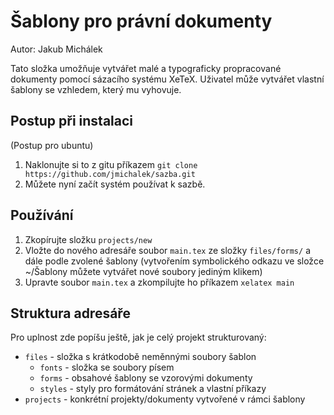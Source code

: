 Šablony pro právní dokumenty
============================

Autor: Jakub Michálek

Tato složka umožňuje vytvářet malé a typograficky propracované dokumenty pomocí sázacího systému XeTeX. Uživatel může vytvářet vlastní šablony se vzhledem, který mu vyhovuje. 


Postup při instalaci
--------------------
(Postup pro ubuntu)

1. Naklonujte si to z gitu příkazem 
`git clone https://github.com/jmichalek/sazba.git`
2. Můžete nyní začít systém používat k sazbě.

Používání
---------

1. Zkopírujte složku `projects/new`
2. Vložte do nového adresáře soubor `main.tex` ze složky `files/forms/` a dále podle zvolené šablony (vytvořením symbolického odkazu ve složce ~/Šablony můžete vytvářet nové soubory jediným klikem)
3. Upravte soubor `main.tex` a zkompilujte ho příkazem `xelatex main`

Struktura adresáře
------------------

Pro uplnost zde popíšu ještě, jak je celý projekt strukturovaný:

+ `files` - složka s krátkodobě neměnnými soubory šablon
   - `fonts` - složka se soubory písem
   - `forms` - obsahové šablony se vzorovými dokumenty
   - `styles` - styly pro formátování stránek a vlastní příkazy
+ `projects` - konkrétní projekty/dokumenty vytvořené v rámci šablony
